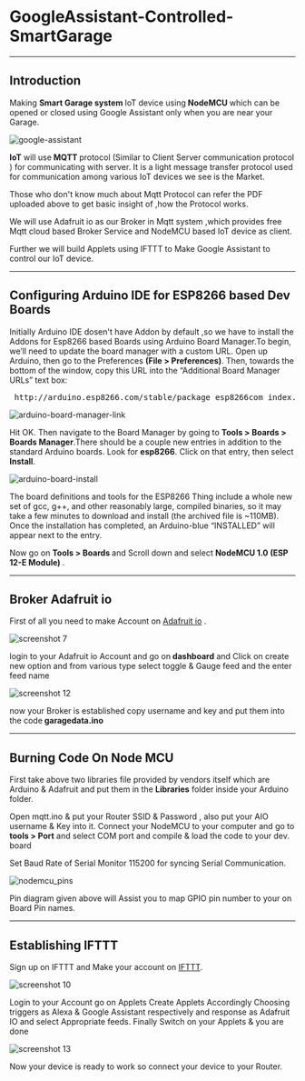 # GoogleAssistant-Controlled-SmartGarage
___
## Introduction 

Making  <b>Smart Garage system </b> IoT device using<b> NodeMCU </b>which can be opened or closed using Google Assistant only when you are near your Garage.

![google-assistant](https://user-images.githubusercontent.com/34485667/35230959-7d44f826-ffbd-11e7-866b-cdd3b011e92e.png)

<b>IoT</b> will use<b> MQTT </b>protocol (Similar to Client Server communication protocol ) for communicating with server.
It is a light message transfer protocol used for communication among various IoT devices we see is the Market.

Those who don't know much about Mqtt Protocol can refer the PDF uploaded above to get basic insight of ,how the Protocol
works.

We will use Adafruit io as our Broker in Mqtt system ,which provides free Mqtt cloud based Broker Service and NodeMCU based
IoT device as client.

Further we will build Applets using IFTTT to Make Google Assistant to control our IoT device.

___

## Configuring Arduino IDE for ESP8266 based Dev Boards

Initially Arduino IDE dosen't have Addon by default ,so we have to install the Addons for Esp8266 based Boards using Arduino Board Manager.To begin, we’ll need to update the board manager with a custom URL. Open up Arduino, then go to the Preferences 
<b>(File > Preferences)</b>. Then, towards the bottom of the window, copy this URL into the “Additional Board Manager URLs” text box:

<pre> http://arduino.esp8266.com/stable/package_esp8266com_index.json </pre>


![arduino-board-manager-link](https://user-images.githubusercontent.com/34485667/34893687-62adaa8c-f804-11e7-9b83-b9fb8b594853.png)


Hit OK. Then navigate to the Board Manager by going to <b>Tools > Boards > Boards Manager</b>.There should be a couple new entries in addition to the standard Arduino boards. Look for <b>esp8266</b>. Click on that entry, then select <b>Install</b>.


![arduino-board-install](https://user-images.githubusercontent.com/34485667/34894102-0d901fc4-f806-11e7-8a04-c6e0be9259ae.png)

The board definitions and tools for the ESP8266 Thing include a whole new set of gcc, g++, and other reasonably large, compiled binaries, so it may take a few minutes to download and install (the archived file is ~110MB). Once the installation has completed, an Arduino-blue “INSTALLED” will appear next to the entry.

Now go on <b> Tools > Boards </b> and Scroll down and select <b> NodeMCU 1.0 (ESP 12-E Module) </b> .  


___

## Broker Adafruit io

First of all you need to make Account on  [Adafruit io](https://io.adafruit.com/) .

![screenshot 7](https://user-images.githubusercontent.com/34485667/34895622-9cccf0e4-f80c-11e7-8ae6-467993e205cf.png)

login to your Adafruit io Account and go on<b> dashboard</b> and Click on create new option and from various type select toggle & Gauge feed and the enter feed name


![screenshot 12](https://user-images.githubusercontent.com/34485667/35231543-1e43546a-ffbf-11e7-8a35-232d6a5d2e9c.png)


now your Broker is established copy username and key and put them into the code<b> garagedata.ino</b> 

___

## Burning Code On Node MCU

First take above two libraries file provided by vendors itself which are Arduino & Adafruit and put them in the <b>Libraries</b>
folder inside your Arduino folder. 

Open mqtt.ino & put your Router SSID & Password , also put your AIO username & Key into it. Connect your NodeMCU to your computer and go to <b>tools > Port</b> 
and select COM port and compile & load the code to your dev. board

Set Baud Rate of Serial Monitor 115200 for syncing Serial Communication.

![nodemcu_pins](https://user-images.githubusercontent.com/34485667/34895006-b9a297f8-f809-11e7-94f8-736550533f9a.png)

Pin diagram given above will Assist you to map GPIO pin number to your on Board Pin names.
___

## Establishing IFTTT
 
 Sign up on IFTTT and Make your account on [IFTTT](https://ifttt.com/).
 
 ![screenshot 10](https://user-images.githubusercontent.com/34485667/34896129-9752dfb4-f80e-11e7-97cd-d6325e990769.png)

Login to your Account go on Applets Create Applets Accordingly Choosing triggers as Alexa & Google Assistant respectively 
and response as Adafruit IO and select Appropriate feeds. Finally Switch on your Applets & you are done

![screenshot 13](https://user-images.githubusercontent.com/34485667/35231840-d718c2b8-ffbf-11e7-818c-c3574438d1cf.png)

Now your device is ready to work so connect your device to your Router. 
